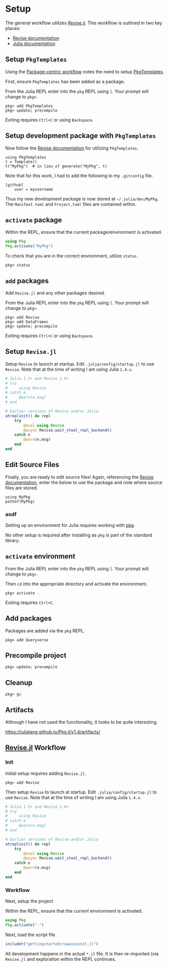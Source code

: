 # Setup

The general workflow utilizes [Revise.jl](https://timholy.github.io/Revise.jl/stable/).  This workflow is outlined in two key places:
- [Revise documentation](https://timholy.github.io/Revise.jl/stable/cookbook/)
- [Julia documentation](https://docs.julialang.org/en/v1/manual/workflow-tips/#Revise-based-workflows-1)

## Setup `PkgTemplates`

Using the [Package-centric workflow](https://timholy.github.io/Revise.jl/stable/cookbook/#Package-centric-usage-1) notes the need to setup [PkgTemplates](https://invenia.github.io/PkgTemplates.jl/stable/).

First, ensure `PkgTemplates` has been added as a package.

From the Julia REPL enter into the `pkg` REPL using `]`.  Your prompt will change to `pkg>`.

```
pkg> add PkgTemplates
pkg> update; precompile
```

Exiting requires `Ctrl+C` or using `Backspace`.

## Setup development package with `PkgTemplates`
Now follow the [Revise documentation](https://timholy.github.io/Revise.jl/stable/cookbook/) for utilizing `PkgTemplates`.

```
using PkgTemplates
t = Template()
t("MyPkg")  # in lieu of generate("MyPkg", t)
```

Note that for this work, I had to add the following to my `.gitconfig` file.

```
[github]
    user = myusername
```

Thus my new development package is now stored at `~/.julia/dev/MyPkg`.  The `Manifest.toml` and `Project.toml` files are contained within.

## `activate` package
Within the REPL, ensure that the current package/environment is activated.

```julia
using Pkg
Pkg.activate("MyPkg")
```

To check that you are in the correct environment, utilize `status`.
```
pkg> status
```

## `add` packages
Add `Revise.jl` and any other packages desired.

From the Julia REPL enter into the `pkg` REPL using `]`.  Your prompt will change to `pkg>`.

```
pkg> add Revise
pkg> add DataFrames
pkg> update; precompile
```

Exiting requires `Ctrl+C` or using `Backspace`.

## Setup `Revise.jl`

Setup `Revise` to launch at startup.  Edit `.julia/config/startup.jl` to use `Revise`.  Note that at the time of writing I am using Julia `1.4.x`.

```julia
# Julia 1.5+ and Revise 2.6+
# try
#     using Revise
# catch e
#     @warn(e.msg)
# end

# Earlier versions of Revise and/or Julia
atreplinit() do repl
    try
        @eval using Revise
        @async Revise.wait_steal_repl_backend()
    catch e
        @warn(e.msg)
    end
end
```

## Edit Source Files

Finally, you are ready to edit source files!  Again, referencing the [Revise documentation](https://timholy.github.io/Revise.jl/stable/cookbook/), enter the below to use the package and note where source files are stored.

```
using MyPkg
pathof(MyPkg)
```



### asdf
Setting up an environment for Julia requires working with [pkg](https://julialang.github.io/Pkg.jl/v1/).

No other setup is required after installing as `pkg` is part of the standard library.

## `activate` environment

From the Julia REPL enter into the `pkg` REPL using `]`.  Your prompt will change to `pkg>`.

Then `cd` into the appropriate directory and activate the environment.

```
pkg> activate .
```

Exiting requires `Ctrl+C`.

## Add packages

Packages are added via the `pkg` REPL.

```
pkg> add Queryverse
```

## Precompile project

```
pkg> update; precompile
```

## Cleanup

```
pkg> gc
```

## Artifacts

Although I have not used the functionality, it looks to be quite interesting.

https://julialang.github.io/Pkg.jl/v1.4/artifacts/

## [Revise.jl](https://timholy.github.io/Revise.jl/stable/) Workflow

### Init
Initial setup requires adding `Revise.jl`.

```
pkg> add Revise
```

Then setup `Revise` to launch at startup.  Edit `.julia/config/startup.jl` to use `Revise`.  Note that at the time of writing I am using Julia `1.4.x`.

```julia
# Julia 1.5+ and Revise 2.6+
# try
#     using Revise
# catch e
#     @warn(e.msg)
# end

# Earlier versions of Revise and/or Julia
atreplinit() do repl
    try
        @eval using Revise
        @async Revise.wait_steal_repl_backend()
    catch e
        @warn(e.msg)
    end
end
```

### Workflow
Next, setup the project


Within the REPL, ensure that the current environment is activated.

```julia
using Pkg
Pkg.activate(".")
```

Next, load the script file

```julia
includet("gettingstarted/rowwiseinit.jl")
```

All development happens in the actual `*.jl` file.  It is then re-imported (via `Revise.jl` and exploration within the REPL continues.
